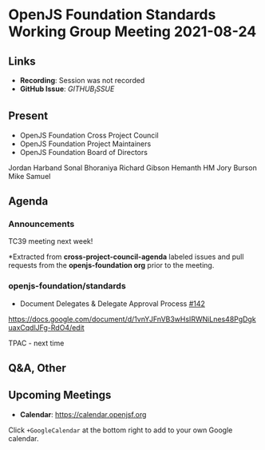 # OpenJS Foundation Standards Working Group Meeting 2021-08-24

## Links

* **Recording**: Session was not recorded
* **GitHub Issue**: $GITHUB_ISSUE$

## Present

* OpenJS Foundation Cross Project Council
* OpenJS Foundation Project Maintainers
* OpenJS Foundation Board of Directors

Jordan Harband
Sonal Bhoraniya
Richard Gibson
Hemanth HM
Jory Burson
Mike Samuel

## Agenda

### Announcements

TC39 meeting next week!


*Extracted from **cross-project-council-agenda** labeled issues and pull requests from the **openjs-foundation org** prior to the meeting.

### openjs-foundation/standards

* Document Delegates & Delegate Approval Process [#142](https://github.com/openjs-foundation/standards/issues/142)


https://docs.google.com/document/d/1vnYJFnVB3wHsIRWNiLnes48PgDgkuaxCqdlJFg-RdO4/edit

TPAC - next time

## Q&A, Other

## Upcoming Meetings

* **Calendar**: <https://calendar.openjsf.org>

Click `+GoogleCalendar` at the bottom right to add to your own Google calendar.

